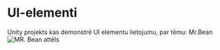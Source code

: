 # UI-elementi
Unity projekts kas demonstrē UI elementu lietojumu, par tēmu: Mr.Bean
![MR. Bean attēls](https://www.pngall.com/wp-content/uploads/5/Cartoon-Mr.-Bean-PNG-Free-Download.png)
